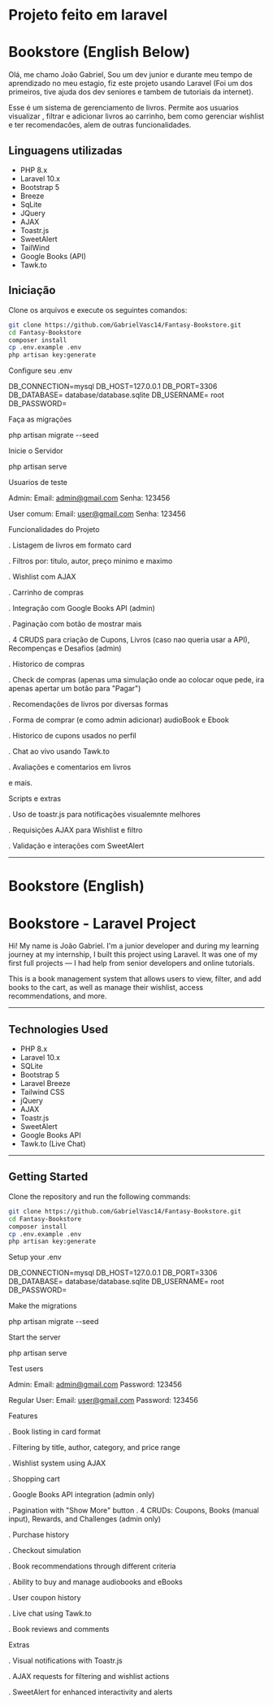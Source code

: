 # Projeto feito em laravel 
# Bookstore (English Below)

Olá, me chamo João Gabriel, Sou um dev junior e durante meu tempo de aprendizado no meu estagio, fiz este projeto usando Laravel (Foi um dos primeiros, tive ajuda dos dev seniores e tambem de tutoriais da internet).

Esse é um sistema de gerenciamento de livros. Permite aos usuarios visualizar , filtrar e adicionar livros ao carrinho, bem como gerenciar wishlist e ter recomendacões, alem de outras funcionalidades.

## Linguagens utilizadas

- PHP 8.x
- Laravel 10.x
- Bootstrap 5
- Breeze
- SqLite 
- JQuery
- AJAX
- Toastr.js
- SweetAlert
- TailWind
- Google Books (API)
- Tawk.to

## Iniciação

Clone os arquivos e execute os seguintes comandos:

````bash
git clone https://github.com/GabrielVasc14/Fantasy-Bookstore.git
cd Fantasy-Bookstore
composer install
cp .env.example .env
php artisan key:generate
````

Configure seu .env

DB_CONNECTION=mysql
DB_HOST=127.0.0.1
DB_PORT=3306
DB_DATABASE= database/database.sqlite
DB_USERNAME= root
DB_PASSWORD=

Faça as migrações

php artisan migrate --seed

Inicie o Servidor

php artisan serve

Usuarios de teste

Admin:
Email: admin@gmail.com
Senha: 123456

User comum:
Email: user@gmail.com
Senha: 123456


Funcionalidades do Projeto

. Listagem de livros em formato card

. Filtros por: titulo, autor, preço minimo e maximo

. Wishlist com AJAX

. Carrinho de compras

. Integração com Google Books API (admin)

. Paginação com botão de mostrar mais

. 4 CRUDS para criação de Cupons, Livros (caso nao queria usar a API), Recompenças e Desafios (admin)

. Historico de compras

. Check de compras (apenas uma simulação onde ao colocar oque pede, ira apenas apertar um botão para "Pagar")

. Recomendações de livros por diversas formas

. Forma de comprar (e como admin adicionar) audioBook e Ebook

. Historico de cupons usados no perfil

. Chat ao vivo usando Tawk.to

. Avaliações e comentarios em livros

e mais.


Scripts e extras

. Uso de toastr.js para notificações visualemnte melhores

. Requisições AJAX para Wishlist e filtro

. Validação e interações com SweetAlert


------------------------------------------------------------------------------------------------------------

# Bookstore (English)

# Bookstore - Laravel Project

Hi! My name is João Gabriel. I'm a junior developer and during my learning journey at my internship, I built this project using Laravel. It was one of my first full projects — I had help from senior developers and online tutorials.

This is a book management system that allows users to view, filter, and add books to the cart, as well as manage their wishlist, access recommendations, and more.

---

## Technologies Used

- PHP 8.x  
- Laravel 10.x  
- SQLite  
- Bootstrap 5  
- Laravel Breeze  
- Tailwind CSS  
- jQuery  
- AJAX  
- Toastr.js  
- SweetAlert  
- Google Books API  
- Tawk.to (Live Chat)

---

## Getting Started

Clone the repository and run the following commands:

````bash
git clone https://github.com/GabrielVasc14/Fantasy-Bookstore.git
cd Fantasy-Bookstore
composer install
cp .env.example .env
php artisan key:generate
````

Setup your .env

DB_CONNECTION=mysql
DB_HOST=127.0.0.1
DB_PORT=3306
DB_DATABASE= database/database.sqlite
DB_USERNAME= root
DB_PASSWORD=

Make the migrations

php artisan migrate --seed

Start the server

php artisan serve


Test users

Admin:
Email: admin@gmail.com
Password: 123456

Regular User:
Email: user@gmail.com
Password: 123456


Features

. Book listing in card format

. Filtering by title, author, category, and price range

. Wishlist system using AJAX

. Shopping cart

. Google Books API integration (admin only)

. Pagination with "Show More" button
. 4 CRUDs: Coupons, Books (manual input), Rewards, and Challenges (admin only)

. Purchase history

. Checkout simulation

. Book recommendations through different criteria

. Ability to buy and manage audiobooks and eBooks

. User coupon history

. Live chat using Tawk.to

. Book reviews and comments


Extras

. Visual notifications with Toastr.js

. AJAX requests for filtering and wishlist actions

. SweetAlert for enhanced interactivity and alerts


